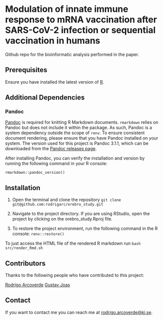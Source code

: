 # Modulation of innate immune response to mRNA vaccination after SARS-CoV-2 infection or sequential vaccination in humans

Github repo for the bioinformatic analysis performed in the paper.

## Prerequisites
Ensure you have installed the latest version of [R](https://www.r-project.org/).

## Additional Dependencies

### Pandoc

[Pandoc](https://pandoc.org/) is required for knitting R Markdown documents. `rmarkdown` relies on Pandoc but does not include it within the package. As such, Pandoc is a system dependency outside the scope of `renv`. To ensure consistent document rendering, please ensure that you have Pandoc installed on your system. The version used for this project is Pandoc 3.1.1, which can be downloaded from the [Pandoc releases page](https://github.com/jgm/pandoc/releases/tag/3.1.1).

After installing Pandoc, you can verify the installation and version by running the following command in your R console:

`rmarkdown::pandoc_version()`


## Installation

1. Open the terminal and clone the repository
`git clone git@github.com:rodrigarc/orebro_study.git`

2. Navigate to the project directory. If you are using RStudio, open the project by clicking on the orebro_study.Rproj file.

3. To restore the project environment, run the following command in the R console:
`renv::restore()`

To just access the HTML file of the rendered R markdown run
`bash src/render_Rmd.sh`

##  Contributors
Thanks to the following people who have contributed to this project:

[Rodrigo Arcoverde](https://github.com/rodrigarc)
[Gustav Joas](https://github.com/GustavDavid)

## Contact
If you want to contact me you can reach me at rodrigo.arcoverde@ki.se.
